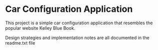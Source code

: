 # Car Configuration Application

This project is a simple car configuration application that resembles the popular website Kelley Blue Book.

Design strategies and implementation notes are all documented in the readme.txt file
